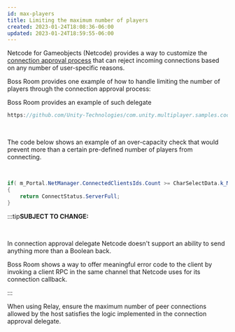 ```yaml
---
id: max-players
title: Limiting the maximum number of players
created: 2023-01-24T18:08:36-06:00
updated: 2023-01-24T18:59:55-06:00
---
```


Netcode for Gameobjects (Netcode) provides a way to customize the [connection approval process](connection-approval.md) that can reject incoming connections based on any number of user-specific reasons.

Boss Room provides one example of how to handle limiting the number of players through the connection approval process:

Boss Room provides an example of such delegate

```csharp reference
https://github.com/Unity-Technologies/com.unity.multiplayer.samples.coop/blob/v2.2.0/Assets/Scripts/ConnectionManagement/ConnectionState/HostingState.cs

```

​

The code below shows an example of an over-capacity check that would prevent more than a certain pre-defined number of players from connecting.

​

```csharp
if( m_Portal.NetManager.ConnectedClientsIds.Count >= CharSelectData.k_MaxLobbyPlayers )
{
    return ConnectStatus.ServerFull;
}
```

:::tip**SUBJECT TO CHANGE:**

​

In connection approval delegate Netcode doesn't support an ability to send anything more than a Boolean back.

Boss Room shows a way to offer meaningful error code to the client by invoking a client RPC in the same channel that Netcode uses for its connection callback.

:::

When using Relay, ensure the maximum number of peer connections allowed by the host satisfies the logic implemented in the connection approval delegate.

